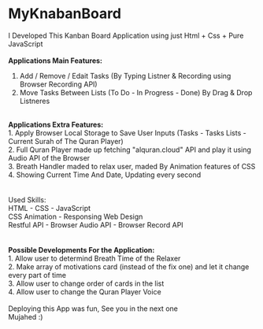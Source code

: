 # MyKnabanBoard

I Developed This Kanban Board Application using just Html + Css + Pure JavaScript
<br><br>
<strong>
Applications Main Features:
</strong>
<br>
1. Add / Remove / Edait Tasks (By Typing Listner & Recording using Browser Recording API) <br>
2. Move Tasks Between Lists (To Do - In Progress - Done) By Drag & Drop Listneres
<br><br>
<strong>
Applications Extra Features:
</strong><br>
1. Apply Browser Local Storage to Save User Inputs (Tasks - Tasks Lists - Current Surah of The Quran Player)<br>
2. Full Quran Player made up fetching "alquran.cloud" API and play it using Audio API of the Browser<br>
3. Breath Handler maded to relax user, maded By Animation features of CSS<br>
4. Showing Current Time And Date, Updating every second<br>
<br><br>
Used Skills:<br>
HTML - CSS - JavaScript<br>
CSS Animation - Responsing Web Design<br>
Restful API - Browser Audio API - Browser Record API<br>
<br><br>
<strong>
Possible Developments For the Application:
</strong><br>
1. Allow user to determind Breath Time of the Relaxer<br>
2. Make array of motivations card (instead of the fix one) and let it change every part of time<br>
3. Allow user to change order of cards in the list<br>
4. Allow user to change the Quran Player Voice<br>
<br>
Deploying this App was fun, See you in the next one<br>
Mujahed :)
